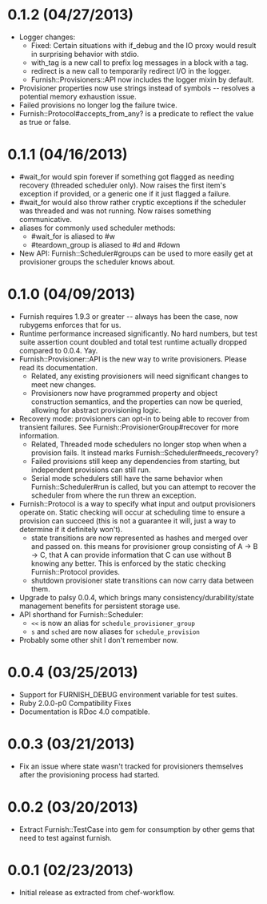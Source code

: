 # 0.1.2 (04/27/2013)
  * Logger changes:
    * Fixed: Certain situations with if_debug and the IO proxy would result in
      surprising behavior with stdio.
    * with_tag is a new call to prefix log messages in a block with a tag.
    * redirect is a new call to temporarily redirect I/O in the logger.
    * Furnish::Provisioners::API now includes the logger mixin by default.
  * Provisioner properties now use strings instead of symbols -- resolves a
    potential memory exhaustion issue.
  * Failed provisions no longer log the failure twice.
  * Furnish::Protocol#accepts_from_any? is a predicate to reflect the value as
    true or false.
# 0.1.1 (04/16/2013)
  * #wait_for would spin forever if something got flagged as needing recovery
    (threaded scheduler only). Now raises the first item's exception if
    provided, or a generic one if it just flagged a failure.
  * #wait_for would also throw rather cryptic exceptions if the scheduler was
    threaded and was not running. Now raises something communicative.
  * aliases for commonly used scheduler methods:
    * #wait_for is aliased to #w
    * #teardown_group is aliased to #d and #down
  * New API: Furnish::Scheduler#groups can be used to more easily get at
    provisioner groups the scheduler knows about.

# 0.1.0 (04/09/2013)
  * Furnish requires 1.9.3 or greater -- always has been the case, now rubygems enforces that for us.
  * Runtime performance increased significantly. No hard numbers, but test
    suite assertion count doubled and total test runtime actually dropped
    compared to 0.0.4. Yay.
  * Furnish::Provisioner::API is the new way to write provisioners. Please read its documentation.
    * Related, any existing provisioners will need significant changes to meet new changes.
    * Provisioners now have programmed property and object construction
      semantics, and the properties can now be queried, allowing for abstract
      provisioning logic.
  * Recovery mode: provisioners can opt-in to being able to recover from
    transient failures. See Furnish::ProvisionerGroup#recover for more
    information.
    * Related, Threaded mode schedulers no longer stop when when a provision
      fails. It instead marks Furnish::Scheduler#needs_recovery?
    * Failed provisions still keep any dependencies from starting, but
      independent provisions can still run.
    * Serial mode schedulers still have the same behavior when
      Furnish::Scheduler#run is called, but you can attempt to recover the
      scheduler from where the run threw an exception.
  * Furnish::Protocol is a way to specify what input and output provisioners
    operate on. Static checking will occur at scheduling time to ensure a
    provision can succeed (this is not a guarantee it will, just a way to
    determine if it definitely won't).
    * state transitions are now represented as hashes and merged over and
      passed on. this means for provisioner group consisting of A -> B -> C,
      that A can provide information that C can use without B knowing any
      better. This is enforced by the static checking Furnish::Protocol
      provides.
    * shutdown provisioner state transitions can now carry data between them.
  * Upgrade to palsy 0.0.4, which brings many consistency/durability/state
    management benefits for persistent storage use.
  * API shorthand for Furnish::Scheduler:
    * `<<` is now an alias for `schedule_provisioner_group`
    * `s` and `sched` are now aliases for `schedule_provision`
  * Probably some other shit I don't remember now.

# 0.0.4 (03/25/2013)
  * Support for FURNISH_DEBUG environment variable for test suites.
  * Ruby 2.0.0-p0 Compatibility Fixes
  * Documentation is RDoc 4.0 compatible.

# 0.0.3 (03/21/2013)
  * Fix an issue where state wasn't tracked for provisioners themselves after the provisioning process had started.

# 0.0.2 (03/20/2013)
  * Extract Furnish::TestCase into gem for consumption by other gems that need to test against furnish.

# 0.0.1 (02/23/2013)
  * Initial release as extracted from chef-workflow.
